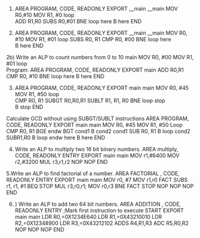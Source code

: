 1.  AREA PROGRAM, CODE, READONLY 
EXPORT __main 
__main 
MOV R0,#10 
MOV R1, #0 
loop  
ADD R1,R0 
SUBS R0,#01 
BNE loop 
here B here 
END 

2. AREA PROGRAM, CODE, READONLY 
EXPORT __main 
__main 
MOV R0, #10 
MOV R1, #01 
loop 
SUBS R0, R1 
CMP R0, #00 
BNE loop 
here  
B here 
END 

 2b) Write an ALP to count numbers from 0 to 10 
main 
MOV R0, #00 
MOV R1, #01 
loop  
Program: 
AREA PROGRAM, CODE, READONLY 
EXPORT main 
ADD R0,R1 
CMP R0, #10 
BNE loop 
here B here 
END 

3. AREA PROGRAM, CODE, READONLY 
EXPORT main 
main 
MOV R0, #45 
MOV R1, #50 
loop  
CMP R0, R1 
SUBGT R0,R0,R1 
SUBLT R1, R1, R0 
BNE loop 
stop  
B stop 
END 

Calculate GCD without using SUBGT/SUBLT instructions 
AREA PROGRAM, CODE, READONLY 
EXPORT main 
main 
MOV R0, #45 
MOV R1, #50 
Loop CMP R0, R1 
BGE endw 
BGT cond1 
B cond2 
cond1 SUB R0, R1 
B loop 
cond2 SUBR1,R0 
B loop 
endw 
here B here 
END 

4.   Write an ALP to multiply two 16 bit binary numbers. 
AREA multiply, CODE, READONLY 
ENTRY 
EXPORT  main 
main 
MOV r1,#6400 
MOV r2,#3200 
MUL r3,r1,r2 
NOP 
NOP 
END

5.Write an ALP to find factorial of a number. 
AREA FACTORIAL , CODE, READONLY 
ENTRY 
EXPORT  main 
main 
MOV r0, #7 
MOV r1,r0 
FACT SUBS r1, r1, #1 
BEQ STOP 
MUL r3,r0,r1; 
MOV r0,r3 
BNE FACT 
STOP NOP 
NOP 
NOP 
END

6. ) Write an ALP to add two 64 bit numbers. 
AREA ADDITION , CODE, READONLY 
ENTRY 
;Mark first instruction to execute START 
EXPORT  main 
main 
LDR R0,=0X1234E640 
LDR R1,=0X43210010 
LDR R2,=0X12348900 
LDR R3,=0X43212102 
ADDS R4,R1,R3 
ADC R5,R0,R2 
NOP 
NOP 
NOP 
END
